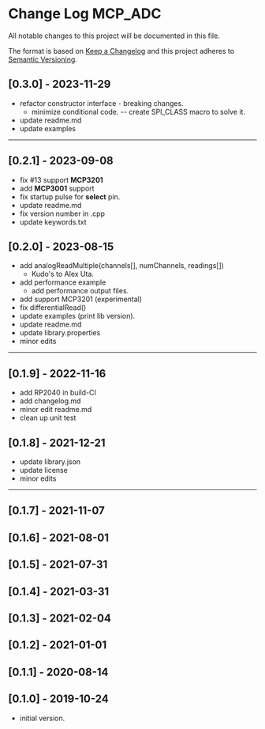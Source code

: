 # Change Log MCP_ADC

All notable changes to this project will be documented in this file.

The format is based on [Keep a Changelog](http://keepachangelog.com/)
and this project adheres to [Semantic Versioning](http://semver.org/).


## [0.3.0] - 2023-11-29
- refactor constructor interface - breaking changes.
  - minimize conditional code. -- create SPI_CLASS macro to solve it.
- update readme.md
- update examples

----

## [0.2.1] - 2023-09-08
- fix #13 support **MCP3201**
- add **MCP3001** support
- fix startup pulse for **select** pin.
- update readme.md
- fix version number in .cpp
- update keywords.txt

## [0.2.0] - 2023-08-15
- add analogReadMultiple(channels\[], numChannels, readings\[]) 
  - Kudo's to Alex Uta.
- add performance example
  - add performance output files.
- add support MCP3201 (experimental)
- fix differentialRead()
- update examples (print lib version).
- update readme.md
- update library.properties
- minor edits

----

## [0.1.9] - 2022-11-16
- add RP2040 in build-CI
- add changelog.md
- minor edit readme.md
- clean up unit test


## [0.1.8] - 2021-12-21
- update library.json
- update license
- minor edits

----

## [0.1.7] - 2021-11-07

## [0.1.6] - 2021-08-01

## [0.1.5] - 2021-07-31

## [0.1.4] - 2021-03-31

## [0.1.3] - 2021-02-04

## [0.1.2] - 2021-01-01

## [0.1.1] - 2020-08-14

## [0.1.0] - 2019-10-24
- initial version.

